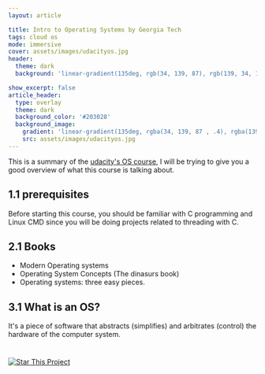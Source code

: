 ```yaml
---
layout: article

title: Intro to Operating Systems by Georgia Tech
tags: cloud os
mode: immersive
cover: assets/images/udacityos.jpg
header:
  theme: dark
  background: 'linear-gradient(135deg, rgb(34, 139, 87), rgb(139, 34, 139)'

show_excerpt: false
article_header:
  type: overlay
  theme: dark
  background_color: '#203028'
  background_image:
    gradient: 'linear-gradient(135deg, rgba(34, 139, 87 , .4), rgba(139, 34, 139, .4))'
    src: assets/images/udacityos.jpg
---
```


This is a summary of the [udacity's OS course](https://classroom.udacity.com/courses/ud923), I will
be trying to give you a good overview of what this course is talking about.


## 1.1 prerequisites

Before starting this course, you should be familiar with C programming and Linux CMD since you will be doing projects 
related to threading with C.

## 2.1 Books 
- Modern Operating systems
- Operating System Concepts (The dinasurs book)
- Operating systems: three easy pieces.


## 3.1 What is an OS?

It's a piece of software that abstracts (simplifies) and arbitrates (control) the hardware of the computer system.

# 

[![Star This Project](https://img.shields.io/github/stars/ahmed-ayman/jekyll-TeXt-theme.svg?label=Stars&style=social)](https://github.com/ahmed-ayman/ahmed-ayman.github.io/)

<!--  some custom styling. -->
<style>
.hero.hero--dark.overlay{
  background-size: contain;
}
  </style>

  <div id="gitalk-container"></div>
